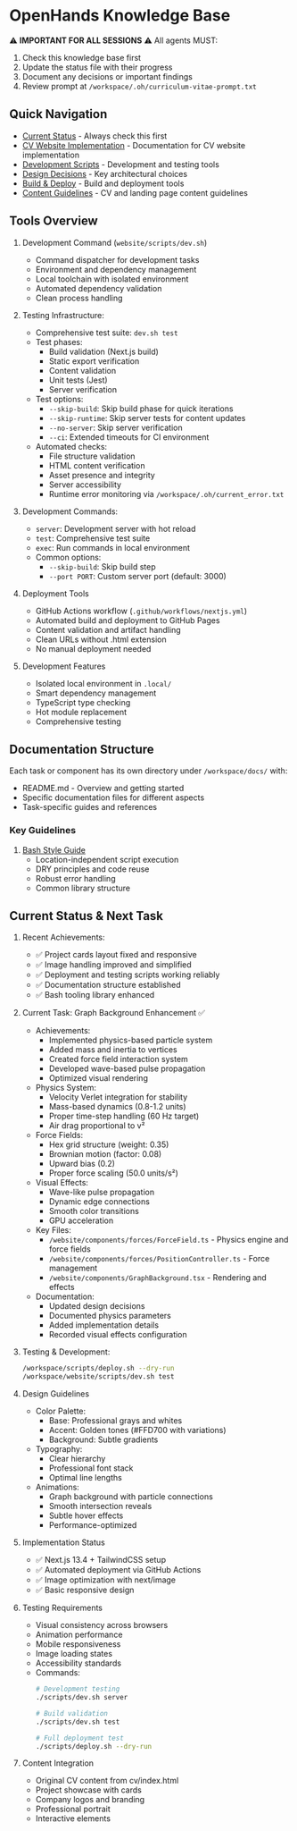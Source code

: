 # OpenHands Knowledge Base

⚠️ **IMPORTANT FOR ALL SESSIONS** ⚠️
All agents MUST:
1. Check this knowledge base first
2. Update the status file with their progress
3. Document any decisions or important findings
4. Review prompt at `/workspace/.oh/curriculum-vitae-prompt.txt`

## Quick Navigation

- [Current Status](/workspace/docs/STATUS.md) - Always check this first
- [CV Website Implementation](/workspace/docs/cv-website/README.md) - Documentation for CV website implementation
- [Development Scripts](/workspace/docs/cv-website/scripts.md) - Development and testing tools
- [Design Decisions](/workspace/docs/cv-website/design-decisions.md) - Key architectural choices
- [Build & Deploy](/workspace/docs/cv-website/build-deploy.md) - Build and deployment tools
- [Content Guidelines](/workspace/docs/cv-website/content.md) - CV and landing page content guidelines

## Tools Overview

1. Development Command (`website/scripts/dev.sh`)
   - Command dispatcher for development tasks
   - Environment and dependency management
   - Local toolchain with isolated environment
   - Automated dependency validation
   - Clean process handling

2. Testing Infrastructure:
   - Comprehensive test suite: `dev.sh test`
   - Test phases:
     * Build validation (Next.js build)
     * Static export verification
     * Content validation
     * Unit tests (Jest)
     * Server verification
   - Test options:
     * `--skip-build`: Skip build phase for quick iterations
     * `--skip-runtime`: Skip server tests for content updates
     * `--no-server`: Skip server verification
     * `--ci`: Extended timeouts for CI environment
   - Automated checks:
     * File structure validation
     * HTML content verification
     * Asset presence and integrity
     * Server accessibility
     * Runtime error monitoring via `/workspace/.oh/current_error.txt`

3. Development Commands:
   - `server`: Development server with hot reload
   - `test`: Comprehensive test suite
   - `exec`: Run commands in local environment
   - Common options:
     * `--skip-build`: Skip build step
     * `--port PORT`: Custom server port (default: 3000)

3. Deployment Tools
   - GitHub Actions workflow (`.github/workflows/nextjs.yml`)
   - Automated build and deployment to GitHub Pages
   - Content validation and artifact handling
   - Clean URLs without .html extension
   - No manual deployment needed

4. Development Features
   - Isolated local environment in `.local/`
   - Smart dependency management
   - TypeScript type checking
   - Hot module replacement
   - Comprehensive testing

## Documentation Structure

Each task or component has its own directory under `/workspace/docs/` with:
- README.md - Overview and getting started
- Specific documentation files for different aspects
- Task-specific guides and references

### Key Guidelines

1. [Bash Style Guide](/workspace/docs/bash_style.md)
   - Location-independent script execution
   - DRY principles and code reuse
   - Robust error handling
   - Common library structure

## Current Status & Next Task

1. Recent Achievements:
   - ✅ Project cards layout fixed and responsive
   - ✅ Image handling improved and simplified
   - ✅ Deployment and testing scripts working reliably
   - ✅ Documentation structure established
   - ✅ Bash tooling library enhanced

2. Current Task: Graph Background Enhancement ✅
   - Achievements:
     * Implemented physics-based particle system
     * Added mass and inertia to vertices
     * Created force field interaction system
     * Developed wave-based pulse propagation
     * Optimized visual rendering
   - Physics System:
     * Velocity Verlet integration for stability
     * Mass-based dynamics (0.8-1.2 units)
     * Proper time-step handling (60 Hz target)
     * Air drag proportional to v²
   - Force Fields:
     * Hex grid structure (weight: 0.35)
     * Brownian motion (factor: 0.08)
     * Upward bias (0.2)
     * Proper force scaling (50.0 units/s²)
   - Visual Effects:
     * Wave-like pulse propagation
     * Dynamic edge connections
     * Smooth color transitions
     * GPU acceleration
   - Key Files:
     * `/website/components/forces/ForceField.ts` - Physics engine and force fields
     * `/website/components/forces/PositionController.ts` - Force management
     * `/website/components/GraphBackground.tsx` - Rendering and effects
   - Documentation:
     * Updated design decisions
     * Documented physics parameters
     * Added implementation details
     * Recorded visual effects configuration

3. Testing & Development:
   ```bash
   /workspace/scripts/deploy.sh --dry-run
   /workspace/website/scripts/dev.sh test
   ```

2. Design Guidelines
   - Color Palette:
     * Base: Professional grays and whites
     * Accent: Golden tones (#FFD700 with variations)
     * Background: Subtle gradients
   - Typography:
     * Clear hierarchy
     * Professional font stack
     * Optimal line lengths
   - Animations:
     * Graph background with particle connections
     * Smooth intersection reveals
     * Subtle hover effects
     * Performance-optimized

3. Implementation Status
   - ✅ Next.js 13.4 + TailwindCSS setup
   - ✅ Automated deployment via GitHub Actions
   - ✅ Image optimization with next/image
   - ✅ Basic responsive design

4. Testing Requirements
   - Visual consistency across browsers
   - Animation performance
   - Mobile responsiveness
   - Image loading states
   - Accessibility standards
   - Commands:
     ```bash
     # Development testing
     ./scripts/dev.sh server
     
     # Build validation
     ./scripts/dev.sh test
     
     # Full deployment test
     ./scripts/deploy.sh --dry-run
     ```

5. Content Integration
   - Original CV content from cv/index.html
   - Project showcase with cards
   - Company logos and branding
   - Professional portrait
   - Interactive elements
